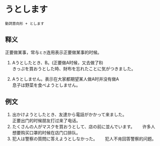 # うとします　　
```
動詞意向形 + とします  
```
## 释义  
正要做某事，常与`とき`连用表示正要做某事的时候。  
1. Aうとしたとき、B。(正要做A时候，又去做了B)  
きっぷを買おうとした時、財布を忘れたことに気がつきました。  

2. Aうとしません。表示在大家都期望某人做A时并没有做A  
息子は野菜を食べようとしません。  
## 例文  
1. 出かけようとしたとき、友達から電話がかかって来ました。  
正要出门的时候朋友打过来了电话。  
2. たくさんの人がマスクを買おうとして、店の前に並んでいます。　　
许多人想要购买口罩的时候在店门口排队。  
3. 犯人は警察の質問に答えようとしなかった。　　
犯人不肯回答警察的问题。  
